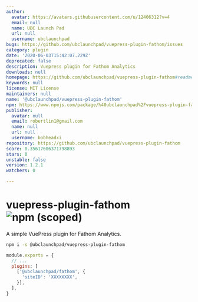 ```yaml
---
author:
  avatar: https://avatars.githubusercontent.com/u/12406312?v=4
  email: null
  name: UBC Launch Pad
  url: null
  username: ubclaunchpad
bugs: https://github.com/ubclaunchpad/vuepress-plugin-fathom/issues
category: plugin
date: '2020-06-03T15:42:07.229Z'
deprecated: false
description: Vuepress plugin for Fathom Analytics
downloads: null
homepage: https://github.com/ubclaunchpad/vuepress-plugin-fathom#readme
keywords: null
license: MIT License
maintainers: null
name: '@ubclaunchpad/vuepress-plugin-fathom'
npm: https://www.npmjs.com/package/%40ubclaunchpad%2Fvuepress-plugin-fathom
publisher:
  avatar: null
  email: robertlin1@gmail.com
  name: null
  url: null
  username: bobheadxi
repository: https://github.com/ubclaunchpad/vuepress-plugin-fathom
score: 0.35617606371798893
stars: 0
unstable: false
version: 1.2.1
watchers: 0

---
```


# vuepress-plugin-fathom ![npm (scoped)](https://img.shields.io/npm/v/@ubclaunchpad/vuepress-plugin-fathom)

A simple VuePress plugin for Fathom Analytics.

```sh
npm i -s @ubclaunchpad/vuepress-plugin-fathom
```

```js
module.exports = {
  // ...
  plugins: [
    ['@ubclaunchpad/fathom', {
      'siteID': 'XXXXXXXX',
    }],
  ],
}
```
